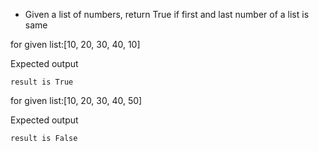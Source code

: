 * Given a list of numbers, return True if first and last number of a list is same

for given list:[10, 20, 30, 40, 10]

Expected output
```output
result is True
```

for given list:[10, 20, 30, 40, 50]

Expected output
```output
result is False
```
